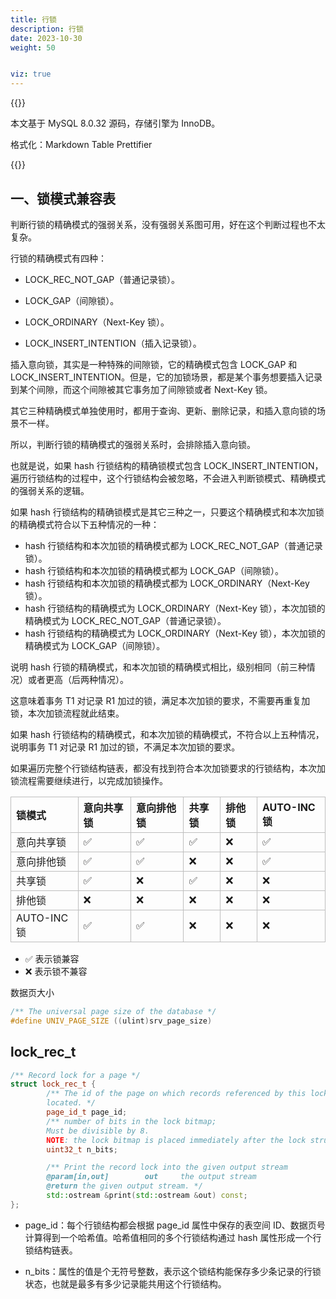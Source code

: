 ```yaml
---
title: 行锁
description: 行锁
date: 2023-10-30
weight: 50


viz: true
---
```


<style>
th, td {
  border: 1px solid rgb(190, 190, 190);
}
</style>


{{<alert color="secondary">}}

本文基于 MySQL 8.0.32 源码，存储引擎为 InnoDB。

格式化：Markdown Table Prettifier

{{</alert>}}



## 一、锁模式兼容表


判断行锁的精确模式的强弱关系，没有强弱关系图可用，好在这个判断过程也不太复杂。

行锁的精确模式有四种：

- LOCK_REC_NOT_GAP（普通记录锁）。

- LOCK_GAP（间隙锁）。

- LOCK_ORDINARY（Next-Key 锁）。

- LOCK_INSERT_INTENTION（插入记录锁）。


插入意向锁，其实是一种特殊的间隙锁，它的精确模式包含 LOCK_GAP 和 LOCK_INSERT_INTENTION。但是，它的加锁场景，都是某个事务想要插入记录到某个间隙，而这个间隙被其它事务加了间隙锁或者 Next-Key 锁。

其它三种精确模式单独使用时，都用于查询、更新、删除记录，和插入意向锁的场景不一样。

所以，判断行锁的精确模式的强弱关系时，会排除插入意向锁。

也就是说，如果 hash 行锁结构的精确锁模式包含 LOCK_INSERT_INTENTION，遍历行锁结构的过程中，这个行锁结构会被忽略，不会进入判断锁模式、精确模式的强弱关系的逻辑。

如果 hash 行锁结构的精确锁模式是其它三种之一，只要这个精确模式和本次加锁的精确模式符合以下五种情况的一种：

- hash 行锁结构和本次加锁的精确模式都为 LOCK_REC_NOT_GAP（普通记录锁）。
- hash 行锁结构和本次加锁的精确模式都为 LOCK_GAP（间隙锁）。
- hash 行锁结构和本次加锁的精确模式都为 LOCK_ORDINARY（Next-Key 锁）。
- hash 行锁结构的精确模式为 LOCK_ORDINARY（Next-Key 锁），本次加锁的精确模式为 LOCK_REC_NOT_GAP（普通记录锁）。
- hash 行锁结构的精确模式为 LOCK_ORDINARY（Next-Key 锁），本次加锁的精确模式为 LOCK_GAP（间隙锁）。

说明 hash 行锁的精确模式，和本次加锁的精确模式相比，级别相同（前三种情况）或者更高（后两种情况）。

这意味着事务 T1 对记录 R1 加过的锁，满足本次加锁的要求，不需要再重复加锁，本次加锁流程就此结束。

如果 hash 行锁结构的精确模式，和本次加锁的精确模式，不符合以上五种情况，说明事务 T1 对记录 R1 加过的锁，不满足本次加锁的要求。

如果遍历完整个行锁结构链表，都没有找到符合本次加锁要求的行锁结构，本次加锁流程需要继续进行，以完成加锁操作。






| 锁模式     | 意向共享锁 | 意向排他锁 | 共享锁   | 排他锁   | AUTO-INC锁 |
| :--------- | :--------- | :--------- | :------- | :------- | :--------- |
| 意向共享锁 | &#9989;    | &#9989;    | &#9989;  | &#10060; | &#9989;    |
| 意向排他锁 | &#9989;    | &#9989;    | &#10060; | &#10060; | &#9989;    |
| 共享锁     | &#9989;    | &#10060;   | &#9989;  | &#10060; | &#10060;   |
| 排他锁     | &#10060;   | &#10060;   | &#10060; | &#10060; | &#10060;   |
| AUTO-INC锁 | &#9989;    | &#9989;    | &#10060; | &#10060; | &#10060;   |

- &#9989; 表示锁兼容
- &#10060; 表示锁不兼容


数据页大小

```c++
/** The universal page size of the database */
#define UNIV_PAGE_SIZE ((ulint)srv_page_size)
```


## lock_rec_t

```c++
/** Record lock for a page */
struct lock_rec_t {
        /** The id of the page on which records referenced by this lock's bitmap are
        located. */
        page_id_t page_id;
        /** number of bits in the lock bitmap;
        Must be divisible by 8.
        NOTE: the lock bitmap is placed immediately after the lock struct */
        uint32_t n_bits;

        /** Print the record lock into the given output stream
        @param[in,out]        out     the output stream
        @return the given output stream. */
        std::ostream &print(std::ostream &out) const;
};

```

- page_id：每个行锁结构都会根据 page_id 属性中保存的表空间 ID、数据页号计算得到一个哈希值。哈希值相同的多个行锁结构通过 hash 属性形成一个行锁结构链表。

- n_bits：属性的值是个无符号整数，表示这个锁结构能保存多少条记录的行锁状态，也就是最多有多少记录能共用这个行锁结构。








